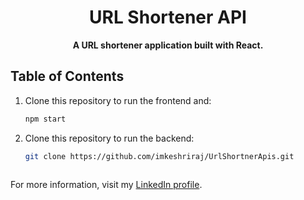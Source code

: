 <h1 align="center">URL Shortener API</h1>


<p align="center">
  <strong>A URL shortener application built with React.</strong>
</p>

## Table of Contents
1. Clone this repository to run the frontend and:
     ```bash
     npm start
3. Clone this repository to run the backend:

   ```bash
   git clone https://github.com/imkeshriraj/UrlShortnerApis.git



For more information, visit my [LinkedIn profile](https://www.linkedin.com/in/imkeshriraj/).
